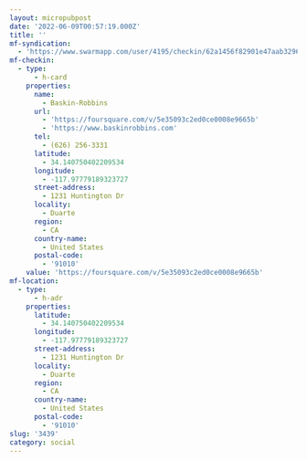 ```yaml
---
layout: micropubpost
date: '2022-06-09T00:57:19.000Z'
title: ''
mf-syndication:
  - 'https://www.swarmapp.com/user/4195/checkin/62a1456f82901e47aab3296d'
mf-checkin:
  - type:
      - h-card
    properties:
      name:
        - Baskin-Robbins
      url:
        - 'https://foursquare.com/v/5e35093c2ed0ce0008e9665b'
        - 'https://www.baskinrobbins.com'
      tel:
        - (626) 256-3331
      latitude:
        - 34.140750402209534
      longitude:
        - -117.97779189323727
      street-address:
        - 1231 Huntington Dr
      locality:
        - Duarte
      region:
        - CA
      country-name:
        - United States
      postal-code:
        - '91010'
    value: 'https://foursquare.com/v/5e35093c2ed0ce0008e9665b'
mf-location:
  - type:
      - h-adr
    properties:
      latitude:
        - 34.140750402209534
      longitude:
        - -117.97779189323727
      street-address:
        - 1231 Huntington Dr
      locality:
        - Duarte
      region:
        - CA
      country-name:
        - United States
      postal-code:
        - '91010'
slug: '3439'
category: social
---
```

